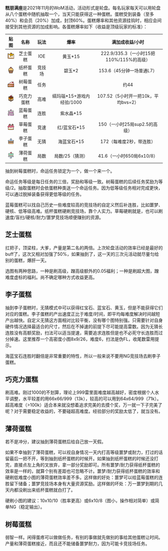 **糕朋满座**是2021年11月的WoM活动，活动形式是轮盘。每名玩家每天可以用轮盘从八个蛋糕中随机抽取一个，当天只能获得这一种蛋糕。蛋糕受到装备（至多40%）和会员（20%）加成，封顶60%。蛋糕爆率和其他资源挂钩时，相应会间接受到其他资源的加成影响。各蛋糕爆率如下（收益是顶级玩家的标准）：

|贴图|名称|玩法|爆率|满加成收益/小时|
|:-:|:-:|:-:|:-:|:-:|
|<img src="https://github.com/putianyi889/Minesweeper-makes-me-happy/blob/main/wiki/images/piece-of-cake/507.svg" width=20>|芝士蛋糕|IOE|黄玉*15|222.9/335.3（一小时15把110%/115%的高级）|
|<img src="https://github.com/putianyi889/Minesweeper-makes-me-happy/blob/main/wiki/images/piece-of-cake/515.svg" width=20>|纸杯蛋糕|竞技场|碧玉*2|153.6（45分钟一场普通L7）|
|<img src="https://github.com/putianyi889/Minesweeper-makes-me-happy/blob/main/wiki/images/piece-of-cake/514.svg" width=20>|树莓蛋糕|任务||约44|
|<img src="https://github.com/putianyi889/Minesweeper-makes-me-happy/blob/main/wiki/images/piece-of-cake/511.svg" width=20>|巧克力蛋糕|高难|缟玛瑙\*15+游戏内经验/1000|107.52（5小时开一把10k，平均bvs=2）|
|<img src="https://github.com/putianyi889/Minesweeper-makes-me-happy/blob/main/wiki/images/piece-of-cake/510.svg" width=20>|蓝莓蛋糕|连胜|紫水晶*15||
|<img src="https://github.com/putianyi889/Minesweeper-makes-me-happy/blob/main/wiki/images/piece-of-cake/508.svg" width=20>|草莓蛋糕|竞速|红/蓝宝石*15|150（一小时25局sup2.5的高级）|
|<img src="https://github.com/putianyi889/Minesweeper-makes-me-happy/blob/main/wiki/images/piece-of-cake/512.svg" width=20>|李子蛋糕|无猜|海蓝宝石*15|172（每难度2秒，带连胜）|
|<img src="https://github.com/putianyi889/Minesweeper-makes-me-happy/blob/main/wiki/images/piece-of-cake/513.svg" width=20>|薄荷蛋糕|局数|局数/25（猜测）|41.6（一小时650局6x10/8）|

抽到树莓蛋糕时，命运任务锁定为一个，做一个来一个。

命运任务等级是每日任务的三倍，奖励和等级一致。树莓蛋糕的后续任务奖励为等级/2。抽取蛋糕时会依蛋糕种类送一个命运任务。因为低等级任务相对完成更快，可以通过脱掉装备获得更低等级的任务。

蓝莓蛋糕可以找自己历史一些难度较高的竞技场的自定义然后补连胜，比如噩梦、硬核、低等级高难。纸杯蛋糕硬刷竞技场，靠个人实力。草莓硬刷就是，也可以刷速度/盲扫/硬核/耐力/噩梦竞技场顺便赚别的资源。

## 芝士蛋糕
扛把子，顶梁柱，大爹，产量是第二名的两倍。上次轮盘活动的效率已经是最好的buff了，这次又相对加强了50%，如果抽到了，这一天的三次元活动就尽量匀给别的蛋糕，爆肝一天。

选图有两种思路，一种是刷高级，蹭高级额外的0.05福利；一种是刷超大图，蹭难度虚标的福利。尚不确定哪种方式收益更高。

## 李子蛋糕
抽到李子蛋糕时，无猜模式中可以获得红宝石、蓝宝石、黄玉，但是不能获得它们对应的蛋糕。李子蛋糕的产出速度正比于难度/时间，即平均每难度解决时间越短产出越快。自定义无猜这方面相对比较平衡，没有哪个图特别强。只需要针对自身硬件情况选择最适合的尺寸，然后在不掉速的前提下尽可能提高雷数。因为无猜长连胜没有高额奖励，扫法可以适当提速，需要追求连胜但是也不必死守长连胜而过分掉速。这里推荐一个高密度小图8x9/26，难度6，扫法是伪FL，收尾数雷用提示。

海蓝宝石连胜时翻倍是非常重要的特性，所以一般来说不要用NG竞技场去刷李子蛋糕。

## 巧克力蛋糕
刷高难。刚过1000的不划算，理论上999雷里面难度越高越好，密度根据个人水平调整，水平较差的用66x66/999（13k），较高的可以用到64x64/999（71k）。超高难度（>100k）适合本来就没想着追求完美的去摸个奖，万一就一下子完美了呢？对于需要稳定收益的，不要碰超高难度。经验部分的奖励太低了，就当没有。

## 薄荷蛋糕
若不是冲分，建议抽到薄荷蛋糕后给自己放一天假。

如果不幸抽到了薄荷蛋糕，可以视自身情况一天内打高等级噩梦或耐力，打过的话留最后一把不开，等到抽到纸杯蛋糕的时候开。如果抽到纸杯蛋糕的时候还没打完，直接点左上角的叉放弃，拿一部分奖励即可。所有噩梦/耐力获得纸杯蛋糕的效率是一样的，就算个别有差距也可忽略不计。噩梦/耐力获得纸杯蛋糕的效率和硬刷低难度小图的薄荷蛋糕效率差不多。这样做的好处：噩梦可以给蓝莓蛋糕的连胜留下储备；噩梦竞技场本身有大量资源奖励。这样做的坏处：万一噩梦到期的几天内都没刷出来纸杯蛋糕就白打了。

硬刷小图的建议：10x10/10（胜率更高）或6x10/8（图小，操作相对简单）或简单NG（稳定输出）。

## 树莓蛋糕
弱智一样。闲得蛋疼可以做做任务，有别的事做就先做别的事给其他蛋糕让时间。产量和薄荷蛋糕接近，而且还不能储备噩梦耐力，因为可能卡竞技场任务。